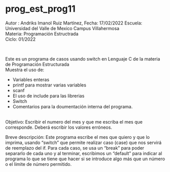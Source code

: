 # prog_est_prog11
Autor : Andriks Imanol Ruiz Martínez, Fecha: 17/02/2022
Escuela: Universidad del Valle de Mexico Campus Villahermosa <br>
Materia: Programación Estructrada <br>
Ciclo: 01/2022</p>
<br>
<p>Este es un programa de casos usando switch en Lenguaje C de la materia de Programación Estructurada<br>
Muestra el uso de:
  <ul>
    <li>Variables enteras</li>
    <li>printf para mostrar varias variables</li>
    <li>scanf</li>
    <li>El uso de include para las librerias</li>
    <li>Switch</li>
    <li>Comentarios para la doumentación interna del programa.</li>
    </ul>
    </p>
<br>
Objetivo: Escribir el numero del mes y que me escriba el mes que corresponde. Deberá escribir los valores erróneos.
<br>
<p>Breve descripción:
Este programa escribe el mes que quiero y que lo imprima, usando “switch” que permite realizar caso (case) que nos servirá de reemplazo del if. Para cada caso, se usa un “break” para poder separarlo de cada uno y al terminar, escribimos un “default” para indicar al programa lo que se tiene que hacer si se introduce algo más que un número o el límite de número permitido.
<br>
</p>


